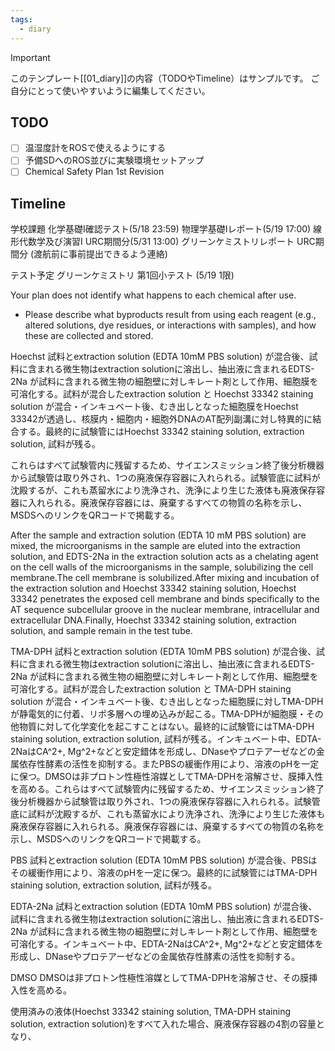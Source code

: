 ```yaml
---
tags:
  - diary
---
```

> [!IMPORTANT]
> このテンプレート[[01_diary]]の内容（TODOやTimeline）はサンプルです。
> ご自分にとって使いやすいように編集してください。

## TODO

- [ ] 温湿度計をROSで使えるようにする
- [ ] 予備SDへのROS並びに実験環境セットアップ
- [ ] Chemical Safety Plan 1st Revision

## Timeline
学校課題
化学基礎Ⅰ確認テスト(5/18 23:59)
物理学基礎Ⅰレポート(5/19 17:00)
線形代数学及び演習Ⅰ URC期間分(5/31 13:00)
グリーンケミストリレポート URC期間分 (渡航前に事前提出できるよう連絡)

テスト予定
グリーンケミストリ 第1回小テスト (5/19 1限)

Your plan does not identify what happens to each chemical after use.  
- Please describe what byproducts result from using each reagent (e.g., altered solutions, dye residues, or interactions with samples), and how these are collected and stored.

Hoechst
試料とextraction solution (EDTA 10mM PBS solution) が混合後、試料に含まれる微生物はextraction solutionに溶出し、抽出液に含まれるEDTS-2Na が試料に含まれる微生物の細胞壁に対しキレート剤として作用、細胞膜を可溶化する。試料が混合したextraction solution と Hoechst 33342 staining solution が混合・インキュベート後、むき出しとなった細胞膜をHoechst 33342が透過し、核膜内・細胞内・細胞外DNAのAT配列副溝に対し特異的に結合する。最終的に試験管にはHoechst 33342 staining solution, extraction solution, 試料が残る。

これらはすべて試験管内に残留するため、サイエンスミッション終了後分析機器から試験管は取り外され、1つの廃液保存容器に入れられる。試験管底に試料が沈殿するが、これも蒸留水により洗浄され、洗浄により生じた液体も廃液保存容器に入れられる。廃液保存容器には、廃棄するすべての物質の名称を示し、MSDSへのリンクをQRコードで掲載する。

After the sample and extraction solution (EDTA 10 mM PBS solution) are mixed, the microorganisms in the sample are eluted into the extraction solution, and EDTS-2Na in the extraction solution acts as a chelating agent on the cell walls of the microorganisms in the sample, solubilizing the cell membrane.The cell membrane is solubilized.After mixing and incubation of the extraction solution and Hoechst 33342 staining solution, Hoechst 33342 penetrates the exposed cell membrane and binds specifically to the AT sequence subcellular groove in the nuclear membrane, intracellular and extracellular DNA.Finally, Hoechst 33342 staining solution, extraction solution, and sample remain in the test tube.


TMA-DPH
試料とextraction solution (EDTA 10mM PBS solution) が混合後、試料に含まれる微生物はextraction solutionに溶出し、抽出液に含まれるEDTS-2Na が試料に含まれる微生物の細胞壁に対しキレート剤として作用、細胞壁を可溶化する。試料が混合したextraction solution と TMA-DPH staining solution が混合・インキュベート後、むき出しとなった細胞膜に対しTMA-DPHが静電気的に付着、リポ多層への埋め込みが起こる。TMA-DPHが細胞膜・その他物質に対して化学変化を起こすことはない。最終的に試験管にはTMA-DPH staining solution, extraction solution, 試料が残る。インキュベート中、EDTA-2NaはCA^2+, Mg^2+などと安定錯体を形成し、DNaseやプロテアーゼなどの金属依存性酵素の活性を抑制する。またPBSの緩衝作用により、溶液のpHを一定に保つ。DMSOは非プロトン性極性溶媒としてTMA-DPHを溶解させ、膜挿入性を高める。これらはすべて試験管内に残留するため、サイエンスミッション終了後分析機器から試験管は取り外され、1つの廃液保存容器に入れられる。試験管底に試料が沈殿するが、これも蒸留水により洗浄され、洗浄により生じた液体も廃液保存容器に入れられる。廃液保存容器には、廃棄するすべての物質の名称を示し、MSDSへのリンクをQRコードで掲載する。

PBS
試料とextraction solution (EDTA 10mM PBS solution) が混合後、PBSはその緩衝作用により、溶液のpHを一定に保つ。最終的に試験管にはTMA-DPH staining solution, extraction solution, 試料が残る。

EDTA-2Na
試料とextraction solution (EDTA 10mM PBS solution) が混合後、試料に含まれる微生物はextraction solutionに溶出し、抽出液に含まれるEDTS-2Na が試料に含まれる微生物の細胞壁に対しキレート剤として作用、細胞壁を可溶化する。インキュベート中、EDTA-2NaはCA^2+, Mg^2+などと安定錯体を形成し、DNaseやプロテアーゼなどの金属依存性酵素の活性を抑制する。

DMSO
DMSOは非プロトン性極性溶媒としてTMA-DPHを溶解させ、その膜挿入性を高める。

使用済みの液体(Hoechst 33342 staining solution, TMA-DPH staining solution, extraction solution)をすべて入れた場合、廃液保存容器の4割の容量となり、